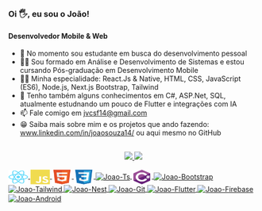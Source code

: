 ### Oi 🖐, eu sou o João!
#### Desenvolvedor Mobile & Web

- 🔭 No momento sou estudante em busca do desenvolvimento pessoal
- 👨‍🎓 Sou formado em Análise e Desenvolvimento de Sistemas e estou cursando Pós-graduação em Desenvolvimento Mobile
- 👨‍💻 Minha especialidade: React.Js & Native, HTML, CSS, JavaScript (ES6), Node.js, Next.js Bootstrap, Tailwind
- 🌱 Tenho também alguns conhecimentos em C#, ASP.Net, SQL, atualmente estudnando um pouco de Flutter e integrações com IA
- 📫 Fale comigo em jvcsf14@gmail.com
- 😁 Saiba mais sobre mim e os projetos que ando fazendo: www.linkedin.com/in/joaosouza14/ ou aqui mesmo no GitHub

##

<div align="center">
  <a href="https://github.com/joaosouza14">
  <img height="180em" src="https://github-readme-stats-sigma-five.vercel.app/api?username=joaosouza14&show_icons=true&theme=dark&include_all_commits=true&count_private=true"/>
  <img height="180em" src="https://github-readme-stats-sigma-five.vercel.app/api/top-langs/?username=joaosouza14&layout=compact&langs_count=7&theme=dark"/>
</div>

<div style="display: inline_block"><br>
  <img align="center" alt="Joao-React" height="30" width="40" src="https://github.com/devicons/devicon/blob/master/icons/react/react-original.svg">
  <img align="center" alt="Joao-Js" height="30" width="40" src="https://raw.githubusercontent.com/devicons/devicon/master/icons/javascript/javascript-plain.svg">
  <img align="center" alt="Joao-HTML" height="30" width="40" src="https://raw.githubusercontent.com/devicons/devicon/master/icons/html5/html5-original.svg">
  <img align="center" alt="Joao-CSS" height="30" width="40" src="https://raw.githubusercontent.com/devicons/devicon/master/icons/css3/css3-original.svg">
  <img align="center" alt="Joao-Ts" height="30" width="40" src="https://cdn.jsdelivr.net/gh/devicons/devicon@latest/icons/typescript/typescript-plain.svg">
  <img align="center" alt="Joao-Csharp" height="30" width="40" src="https://raw.githubusercontent.com/devicons/devicon/master/icons/csharp/csharp-original.svg">
  <img align="center" alt="Joao-Bootstrap" height="30" width="40" src="https://cdn.jsdelivr.net/gh/devicons/devicon@latest/icons/bootstrap/bootstrap-original.svg">
  <img align="center" alt="Joao-Tailwind" height="30" width="40" src="https://cdn.jsdelivr.net/gh/devicons/devicon@latest/icons/tailwindcss/tailwindcss-original.svg">
  <img align="center" alt="Joao-Nest" height="30" width="40" src="https://cdn.jsdelivr.net/gh/devicons/devicon@latest/icons/nestjs/nestjs-original.svg">
  <img align="center" alt="Joao-Git" height="30" width="40" src="https://cdn.jsdelivr.net/gh/devicons/devicon@latest/icons/git/git-original.svg">
  <img align="center" alt="Joao-Flutter" height="30" width="40" src="https://cdn.jsdelivr.net/gh/devicons/devicon@latest/icons/flutter/flutter-original.svg">
  <img align="center" alt="Joao-Firebase" height="30" width="40" src="https://cdn.jsdelivr.net/gh/devicons/devicon@latest/icons/firebase/firebase-original.svg">
  <img align="center" alt="Joao-Android" height="30" width="40" src="https://cdn.jsdelivr.net/gh/devicons/devicon@latest/icons/android/android-original.svg">
</div>

##
